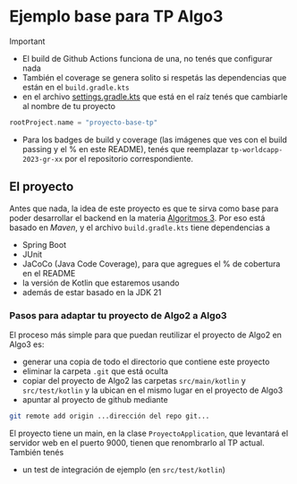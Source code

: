 # Ejemplo base para TP Algo3

> [!IMPORTANT]
> - El build de Github Actions funciona de una, no tenés que configurar nada
> - También el coverage se genera solito si respetás las dependencias que están en el `build.gradle.kts`
> - en el archivo [settings.gradle.kts](./settings.gradle.kts) que está en el raíz tenés que cambiarle al nombre de tu proyecto

```kts
rootProject.name = "proyecto-base-tp"
```

- Para los badges de build y coverage (las imágenes que ves con el build passing y el % en este README), tenés que reemplazar `tp-worldcapp-2023-gr-xx` por el repositorio correspondiente.

## El proyecto

Antes que nada, la idea de este proyecto es que te sirva como base para poder desarrollar el backend en la materia [Algoritmos 3](https://algo3.uqbar-project.org/). Por eso está basado en _Maven_, y el archivo `build.gradle.kts` tiene dependencias a

- Spring Boot
- JUnit
- JaCoCo (Java Code Coverage), para que agregues el % de cobertura en el README
- la versión de Kotlin que estaremos usando
- además de estar basado en la JDK 21

### Pasos para adaptar tu proyecto de Algo2 a Algo3

El proceso más simple para que puedan reutilizar el proyecto de Algo2 en Algo3 es:

- generar una copia de todo el directorio que contiene este proyecto
- eliminar la carpeta `.git` que está oculta
- copiar del proyecto de Algo2 las carpetas `src/main/kotlin` y `src/test/kotlin` y la ubican en el mismo lugar en el proyecto de Algo3
- apuntar al proyecto de github mediante

```bash
git remote add origin ...dirección del repo git...
```

El proyecto tiene un main, en la clase `ProyectoApplication`, que levantará el servidor web en el puerto 9000, tienen que renombrarlo al TP actual. También tenés

- un test de integración de ejemplo (en `src/test/kotlin`)

